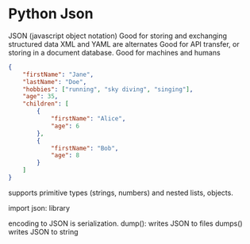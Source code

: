 # Python Json

JSON (javascript object notation)
Good for storing and exchanging structured data
XML and YAML are alternates
Good for API transfer, or storing in a document database. 
Good for machines and humans

```json
{
    "firstName": "Jane",
    "lastName": "Doe",
    "hobbies": ["running", "sky diving", "singing"],
    "age": 35,
    "children": [
        {
            "firstName": "Alice",
            "age": 6
        },
        {
            "firstName": "Bob",
            "age": 8
        }
    ]
}
```

supports primitive types (strings, numbers) and nested lists, objects.

import json: library

encoding to JSON is serialization.
dump(): writes JSON to files
dumps() writes JSON to string

